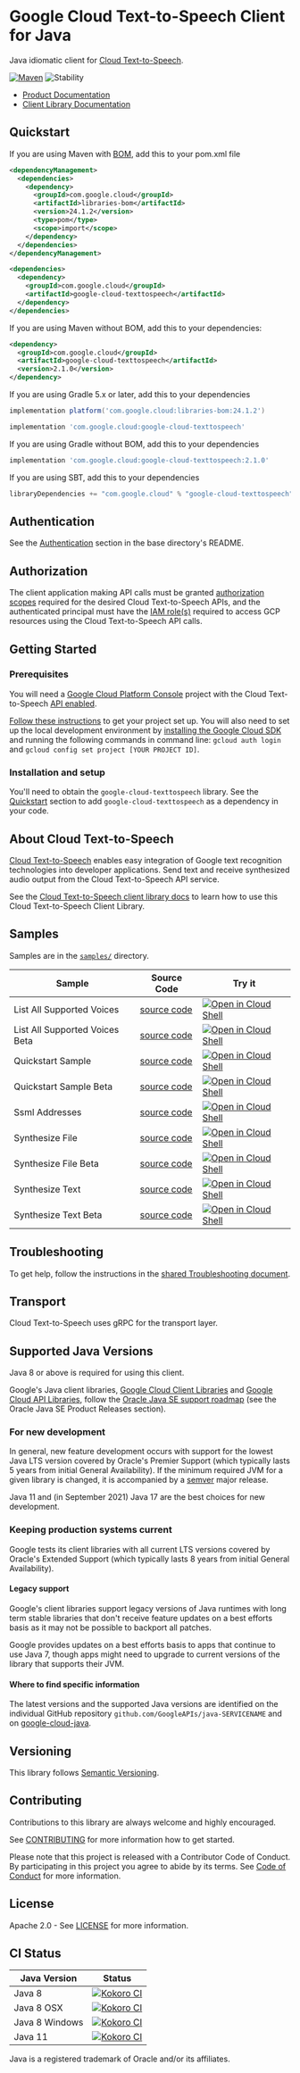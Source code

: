 # Google Cloud Text-to-Speech Client for Java

Java idiomatic client for [Cloud Text-to-Speech][product-docs].

[![Maven][maven-version-image]][maven-version-link]
![Stability][stability-image]

- [Product Documentation][product-docs]
- [Client Library Documentation][javadocs]


## Quickstart

If you are using Maven with [BOM][libraries-bom], add this to your pom.xml file

```xml
<dependencyManagement>
  <dependencies>
    <dependency>
      <groupId>com.google.cloud</groupId>
      <artifactId>libraries-bom</artifactId>
      <version>24.1.2</version>
      <type>pom</type>
      <scope>import</scope>
    </dependency>
  </dependencies>
</dependencyManagement>

<dependencies>
  <dependency>
    <groupId>com.google.cloud</groupId>
    <artifactId>google-cloud-texttospeech</artifactId>
  </dependency>
</dependencies>

```

If you are using Maven without BOM, add this to your dependencies:


```xml
<dependency>
  <groupId>com.google.cloud</groupId>
  <artifactId>google-cloud-texttospeech</artifactId>
  <version>2.1.0</version>
</dependency>

```

If you are using Gradle 5.x or later, add this to your dependencies

```Groovy
implementation platform('com.google.cloud:libraries-bom:24.1.2')

implementation 'com.google.cloud:google-cloud-texttospeech'
```
If you are using Gradle without BOM, add this to your dependencies

```Groovy
implementation 'com.google.cloud:google-cloud-texttospeech:2.1.0'
```

If you are using SBT, add this to your dependencies

```Scala
libraryDependencies += "com.google.cloud" % "google-cloud-texttospeech" % "2.1.0"
```

## Authentication

See the [Authentication][authentication] section in the base directory's README.

## Authorization

The client application making API calls must be granted [authorization scopes][auth-scopes] required for the desired Cloud Text-to-Speech APIs, and the authenticated principal must have the [IAM role(s)][predefined-iam-roles] required to access GCP resources using the Cloud Text-to-Speech API calls.

## Getting Started

### Prerequisites

You will need a [Google Cloud Platform Console][developer-console] project with the Cloud Text-to-Speech [API enabled][enable-api].

[Follow these instructions][create-project] to get your project set up. You will also need to set up the local development environment by
[installing the Google Cloud SDK][cloud-sdk] and running the following commands in command line:
`gcloud auth login` and `gcloud config set project [YOUR PROJECT ID]`.

### Installation and setup

You'll need to obtain the `google-cloud-texttospeech` library.  See the [Quickstart](#quickstart) section
to add `google-cloud-texttospeech` as a dependency in your code.

## About Cloud Text-to-Speech


[Cloud Text-to-Speech][product-docs] enables easy integration of Google text recognition technologies into developer applications. Send text and receive synthesized audio output from the Cloud Text-to-Speech API service.

See the [Cloud Text-to-Speech client library docs][javadocs] to learn how to
use this Cloud Text-to-Speech Client Library.





## Samples

Samples are in the [`samples/`](https://github.com/googleapis/java-texttospeech/tree/main/samples) directory.

| Sample                      | Source Code                       | Try it |
| --------------------------- | --------------------------------- | ------ |
| List All Supported Voices | [source code](https://github.com/googleapis/java-texttospeech/blob/main/samples/snippets/src/main/java/com/example/texttospeech/ListAllSupportedVoices.java) | [![Open in Cloud Shell][shell_img]](https://console.cloud.google.com/cloudshell/open?git_repo=https://github.com/googleapis/java-texttospeech&page=editor&open_in_editor=samples/snippets/src/main/java/com/example/texttospeech/ListAllSupportedVoices.java) |
| List All Supported Voices Beta | [source code](https://github.com/googleapis/java-texttospeech/blob/main/samples/snippets/src/main/java/com/example/texttospeech/ListAllSupportedVoicesBeta.java) | [![Open in Cloud Shell][shell_img]](https://console.cloud.google.com/cloudshell/open?git_repo=https://github.com/googleapis/java-texttospeech&page=editor&open_in_editor=samples/snippets/src/main/java/com/example/texttospeech/ListAllSupportedVoicesBeta.java) |
| Quickstart Sample | [source code](https://github.com/googleapis/java-texttospeech/blob/main/samples/snippets/src/main/java/com/example/texttospeech/QuickstartSample.java) | [![Open in Cloud Shell][shell_img]](https://console.cloud.google.com/cloudshell/open?git_repo=https://github.com/googleapis/java-texttospeech&page=editor&open_in_editor=samples/snippets/src/main/java/com/example/texttospeech/QuickstartSample.java) |
| Quickstart Sample Beta | [source code](https://github.com/googleapis/java-texttospeech/blob/main/samples/snippets/src/main/java/com/example/texttospeech/QuickstartSampleBeta.java) | [![Open in Cloud Shell][shell_img]](https://console.cloud.google.com/cloudshell/open?git_repo=https://github.com/googleapis/java-texttospeech&page=editor&open_in_editor=samples/snippets/src/main/java/com/example/texttospeech/QuickstartSampleBeta.java) |
| Ssml Addresses | [source code](https://github.com/googleapis/java-texttospeech/blob/main/samples/snippets/src/main/java/com/example/texttospeech/SsmlAddresses.java) | [![Open in Cloud Shell][shell_img]](https://console.cloud.google.com/cloudshell/open?git_repo=https://github.com/googleapis/java-texttospeech&page=editor&open_in_editor=samples/snippets/src/main/java/com/example/texttospeech/SsmlAddresses.java) |
| Synthesize File | [source code](https://github.com/googleapis/java-texttospeech/blob/main/samples/snippets/src/main/java/com/example/texttospeech/SynthesizeFile.java) | [![Open in Cloud Shell][shell_img]](https://console.cloud.google.com/cloudshell/open?git_repo=https://github.com/googleapis/java-texttospeech&page=editor&open_in_editor=samples/snippets/src/main/java/com/example/texttospeech/SynthesizeFile.java) |
| Synthesize File Beta | [source code](https://github.com/googleapis/java-texttospeech/blob/main/samples/snippets/src/main/java/com/example/texttospeech/SynthesizeFileBeta.java) | [![Open in Cloud Shell][shell_img]](https://console.cloud.google.com/cloudshell/open?git_repo=https://github.com/googleapis/java-texttospeech&page=editor&open_in_editor=samples/snippets/src/main/java/com/example/texttospeech/SynthesizeFileBeta.java) |
| Synthesize Text | [source code](https://github.com/googleapis/java-texttospeech/blob/main/samples/snippets/src/main/java/com/example/texttospeech/SynthesizeText.java) | [![Open in Cloud Shell][shell_img]](https://console.cloud.google.com/cloudshell/open?git_repo=https://github.com/googleapis/java-texttospeech&page=editor&open_in_editor=samples/snippets/src/main/java/com/example/texttospeech/SynthesizeText.java) |
| Synthesize Text Beta | [source code](https://github.com/googleapis/java-texttospeech/blob/main/samples/snippets/src/main/java/com/example/texttospeech/SynthesizeTextBeta.java) | [![Open in Cloud Shell][shell_img]](https://console.cloud.google.com/cloudshell/open?git_repo=https://github.com/googleapis/java-texttospeech&page=editor&open_in_editor=samples/snippets/src/main/java/com/example/texttospeech/SynthesizeTextBeta.java) |



## Troubleshooting

To get help, follow the instructions in the [shared Troubleshooting document][troubleshooting].

## Transport

Cloud Text-to-Speech uses gRPC for the transport layer.

## Supported Java Versions

Java 8 or above is required for using this client.

Google's Java client libraries,
[Google Cloud Client Libraries][cloudlibs]
and
[Google Cloud API Libraries][apilibs],
follow the
[Oracle Java SE support roadmap][oracle]
(see the Oracle Java SE Product Releases section).

### For new development

In general, new feature development occurs with support for the lowest Java
LTS version covered by  Oracle's Premier Support (which typically lasts 5 years
from initial General Availability). If the minimum required JVM for a given
library is changed, it is accompanied by a [semver][semver] major release.

Java 11 and (in September 2021) Java 17 are the best choices for new
development.

### Keeping production systems current

Google tests its client libraries with all current LTS versions covered by
Oracle's Extended Support (which typically lasts 8 years from initial
General Availability).

#### Legacy support

Google's client libraries support legacy versions of Java runtimes with long
term stable libraries that don't receive feature updates on a best efforts basis
as it may not be possible to backport all patches.

Google provides updates on a best efforts basis to apps that continue to use
Java 7, though apps might need to upgrade to current versions of the library
that supports their JVM.

#### Where to find specific information

The latest versions and the supported Java versions are identified on
the individual GitHub repository `github.com/GoogleAPIs/java-SERVICENAME`
and on [google-cloud-java][g-c-j].

## Versioning


This library follows [Semantic Versioning](http://semver.org/).



## Contributing


Contributions to this library are always welcome and highly encouraged.

See [CONTRIBUTING][contributing] for more information how to get started.

Please note that this project is released with a Contributor Code of Conduct. By participating in
this project you agree to abide by its terms. See [Code of Conduct][code-of-conduct] for more
information.


## License

Apache 2.0 - See [LICENSE][license] for more information.

## CI Status

Java Version | Status
------------ | ------
Java 8 | [![Kokoro CI][kokoro-badge-image-2]][kokoro-badge-link-2]
Java 8 OSX | [![Kokoro CI][kokoro-badge-image-3]][kokoro-badge-link-3]
Java 8 Windows | [![Kokoro CI][kokoro-badge-image-4]][kokoro-badge-link-4]
Java 11 | [![Kokoro CI][kokoro-badge-image-5]][kokoro-badge-link-5]

Java is a registered trademark of Oracle and/or its affiliates.

[product-docs]: https://cloud.google.com/text-to-speech
[javadocs]: https://cloud.google.com/java/docs/reference/google-cloud-texttospeech/latest/history
[kokoro-badge-image-1]: http://storage.googleapis.com/cloud-devrel-public/java/badges/java-texttospeech/java7.svg
[kokoro-badge-link-1]: http://storage.googleapis.com/cloud-devrel-public/java/badges/java-texttospeech/java7.html
[kokoro-badge-image-2]: http://storage.googleapis.com/cloud-devrel-public/java/badges/java-texttospeech/java8.svg
[kokoro-badge-link-2]: http://storage.googleapis.com/cloud-devrel-public/java/badges/java-texttospeech/java8.html
[kokoro-badge-image-3]: http://storage.googleapis.com/cloud-devrel-public/java/badges/java-texttospeech/java8-osx.svg
[kokoro-badge-link-3]: http://storage.googleapis.com/cloud-devrel-public/java/badges/java-texttospeech/java8-osx.html
[kokoro-badge-image-4]: http://storage.googleapis.com/cloud-devrel-public/java/badges/java-texttospeech/java8-win.svg
[kokoro-badge-link-4]: http://storage.googleapis.com/cloud-devrel-public/java/badges/java-texttospeech/java8-win.html
[kokoro-badge-image-5]: http://storage.googleapis.com/cloud-devrel-public/java/badges/java-texttospeech/java11.svg
[kokoro-badge-link-5]: http://storage.googleapis.com/cloud-devrel-public/java/badges/java-texttospeech/java11.html
[stability-image]: https://img.shields.io/badge/stability-ga-green
[maven-version-image]: https://img.shields.io/maven-central/v/com.google.cloud/google-cloud-texttospeech.svg
[maven-version-link]: https://search.maven.org/search?q=g:com.google.cloud%20AND%20a:google-cloud-texttospeech&core=gav
[authentication]: https://github.com/googleapis/google-cloud-java#authentication
[auth-scopes]: https://developers.google.com/identity/protocols/oauth2/scopes
[predefined-iam-roles]: https://cloud.google.com/iam/docs/understanding-roles#predefined_roles
[iam-policy]: https://cloud.google.com/iam/docs/overview#cloud-iam-policy
[developer-console]: https://console.developers.google.com/
[create-project]: https://cloud.google.com/resource-manager/docs/creating-managing-projects
[cloud-sdk]: https://cloud.google.com/sdk/
[troubleshooting]: https://github.com/googleapis/google-cloud-common/blob/main/troubleshooting/readme.md#troubleshooting
[contributing]: https://github.com/googleapis/java-texttospeech/blob/main/CONTRIBUTING.md
[code-of-conduct]: https://github.com/googleapis/java-texttospeech/blob/main/CODE_OF_CONDUCT.md#contributor-code-of-conduct
[license]: https://github.com/googleapis/java-texttospeech/blob/main/LICENSE

[enable-api]: https://console.cloud.google.com/flows/enableapi?apiid=texttospeech.googleapis.com
[libraries-bom]: https://github.com/GoogleCloudPlatform/cloud-opensource-java/wiki/The-Google-Cloud-Platform-Libraries-BOM
[shell_img]: https://gstatic.com/cloudssh/images/open-btn.png

[semver]: https://semver.org/
[cloudlibs]: https://cloud.google.com/apis/docs/client-libraries-explained
[apilibs]: https://cloud.google.com/apis/docs/client-libraries-explained#google_api_client_libraries
[oracle]: https://www.oracle.com/java/technologies/java-se-support-roadmap.html
[g-c-j]: http://github.com/googleapis/google-cloud-java
